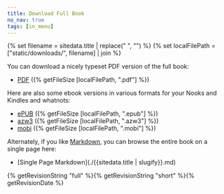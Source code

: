 ```yaml
---
title: Download Full Book
no_nav: true
tags: [in_menu]
---
```


{% set filename = sitedata.title | replace(" ", "") %}
{% set localFilePath = ["static/downloads/", filename] | join %}

You can download a nicely typeset PDF version of the full book:

* [PDF](/downloads/{{filename}}.pdf) ({% getFileSize [localFilePath, ".pdf"] %})

Here are also some ebook versions in various formats for your Nooks and Kindles and whatnots:

* [ePUB](/downloads/{{filename}}.epub) ({% getFileSize [localFilePath, ".epub"] %})
* [azw3](/downloads/{{filename}}.azw3) ({% getFileSize [localFilePath, ".azw3"] %})
* [mobi](/downloads/{{filename}}.mobi) ({% getFileSize [localFilePath, ".mobi"] %})

Alternately, if you like [Markdown](https://en.wikipedia.org/wiki/Markdown), you can browse the entire book on a single page here:

* [Single Page Markdown](./{{sitedata.title | slugify}}.md)

<div class="revisionData"><span class="fullRevisionString">{% getRevisionString "full" %}</span><span class="shortRevisionString">{% getRevisionString "short" %}</span><time class="revisionTimestamp" datetime="{% getRevisionDate %}">{% getRevisionDate %}</time></div>
